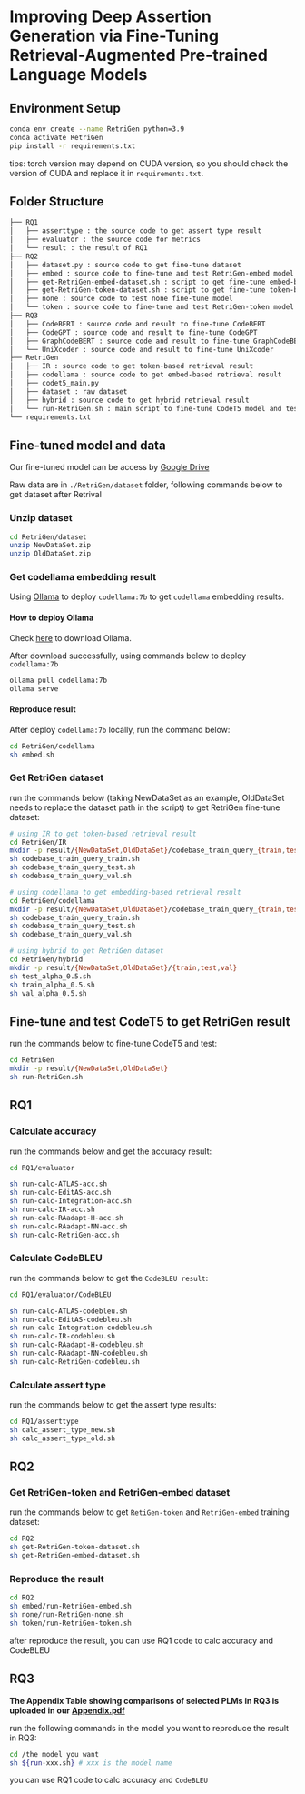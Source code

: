 # Improving Deep Assertion Generation via Fine-Tuning Retrieval-Augmented Pre-trained Language Models

## Environment Setup

```bash
conda env create --name RetriGen python=3.9
conda activate RetriGen
pip install -r requirements.txt
```

tips: torch version may depend on CUDA version, so you should check the version of CUDA and replace it in `requirements.txt`.

## Folder Structure

```bash
├── RQ1
│   ├── asserttype : the source code to get assert type result
│   ├── evaluator : the source code for metrics
│   └── result : the result of RQ1
├── RQ2
│   ├── dataset.py : source code to get fine-tune dataset
│   ├── embed : source code to fine-tune and test RetriGen-embed model
│   ├── get-RetriGen-embed-dataset.sh : script to get fine-tune embed-based dataset
│   ├── get-RetriGen-token-dataset.sh : script to get fine-tune token-based dataset
│   ├── none : source code to test none fine-tune model
│   └── token : source code to fine-tune and test RetriGen-token model
├── RQ3
│   ├── CodeBERT : source code and result to fine-tune CodeBERT
│   ├── CodeGPT : source code and result to fine-tune CodeGPT
│   ├── GraphCodeBERT : source code and result to fine-tune GraphCodeBERT
│   └── UniXcoder : source code and result to fine-tune UniXcoder
├── RetriGen
│   ├── IR : source code to get token-based retrieval result
│   ├── codellama : source code to get embed-based retrieval result
│   ├── codet5_main.py
│   ├── dataset : raw dataset
│   ├── hybrid : source code to get hybrid retrieval result
│   └── run-RetriGen.sh : main script to fine-tune CodeT5 model and test to get RetriGen result
└── requirements.txt
```

## Fine-tuned model and data

Our fine-tuned model can be access by [Google Drive](https://drive.google.com/drive/folders/1gDaAWeWHdJ__BnnqTIUCES5cghpKBDb5?usp=sharing)

Raw data are in `./RetriGen/dataset` folder, following commands below to get dataset after Retrival

### Unzip dataset

```bash
cd RetriGen/dataset
unzip NewDataSet.zip
unzip OldDataSet.zip
```

### Get codellama embedding result

Using [Ollama](http://ollama.ai) to deploy `codellama:7b` to get `codellama` embedding results.

#### How to deploy Ollama

Check [here](https://ollama.ai/download) to download Ollama.

After download successfully, using commands below to deploy `codellama:7b`

```bash
ollama pull codellama:7b
ollama serve
```

#### Reproduce result

After deploy `codellama:7b` locally, run the command below:

```bash
cd RetriGen/codellama
sh embed.sh
```

### Get RetriGen dataset

run the commands below (taking NewDataSet as an example, OldDataSet needs to replace the dataset path in the script) to get RetriGen fine-tune dataset:

```bash
# using IR to get token-based retrieval result
cd RetriGen/IR
mkdir -p result/{NewDataSet,OldDataSet}/codebase_train_query_{train,test,val}
sh codebase_train_query_train.sh
sh codebase_train_query_test.sh
sh codebase_train_query_val.sh

# using codellama to get embedding-based retrieval result
cd RetriGen/codellama
mkdir -p result/{NewDataSet,OldDataSet}/codebase_train_query_{train,test,val}
sh codebase_train_query_train.sh
sh codebase_train_query_test.sh
sh codebase_train_query_val.sh

# using hybrid to get RetriGen dataset
cd RetriGen/hybrid
mkdir -p result/{NewDataSet,OldDataSet}/{train,test,val}
sh test_alpha_0.5.sh
sh train_alpha_0.5.sh
sh val_alpha_0.5.sh
```

## Fine-tune and test CodeT5 to get RetriGen result

run the commands below to fine-tune CodeT5 and test:

```bash
cd RetriGen
mkdir -p result/{NewDataSet,OldDataSet}
sh run-RetriGen.sh
```

## RQ1

### Calculate accuracy

run the commands below and get the accuracy result:

```bash
cd RQ1/evaluator

sh run-calc-ATLAS-acc.sh
sh run-calc-EditAS-acc.sh
sh run-calc-Integration-acc.sh
sh run-calc-IR-acc.sh
sh run-calc-RAadapt-H-acc.sh
sh run-calc-RAadapt-NN-acc.sh
sh run-calc-RetriGen-acc.sh
```

### Calculate CodeBLEU

run the commands below to get the `CodeBLEU result`:

```bash
cd RQ1/evaluator/CodeBLEU

sh run-calc-ATLAS-codebleu.sh
sh run-calc-EditAS-codebleu.sh
sh run-calc-Integration-codebleu.sh
sh run-calc-IR-codebleu.sh
sh run-calc-RAadapt-H-codebleu.sh
sh run-calc-RAadapt-NN-codebleu.sh
sh run-calc-RetriGen-codebleu.sh
```

### Calculate assert type

run the commands below to get the assert type results:

```bash
cd RQ1/asserttype
sh calc_assert_type_new.sh
sh calc_assert_type_old.sh
```

## RQ2

### Get RetriGen-token and RetriGen-embed dataset

run the commands below to get `RetiGen-token` and `RetriGen-embed` training dataset:

```bash
cd RQ2
sh get-RetriGen-token-dataset.sh
sh get-RetriGen-embed-dataset.sh
```

### Reproduce the result

```bash
cd RQ2
sh embed/run-RetriGen-embed.sh
sh none/run-RetriGen-none.sh
sh token/run-RetriGen-token.sh
```

after reproduce the result, you can use RQ1 code to calc accuracy and CodeBLEU

## RQ3

**The Appendix Table showing comparisons of selected PLMs in RQ3 is uploaded in our [Appendix.pdf](https://anonymous.4open.science/r/RetriGen/Appendix.pdf)**

run the following commands in the model you want to reproduce the result in RQ3:

```bash
cd /the model you want
sh ${run-xxx.sh} # xxx is the model name
```

you can use RQ1 code to calc accuracy and `CodeBLEU`

